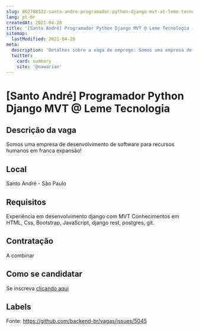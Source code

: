 ```yaml
---
slug: 862708532-santo-andre-programador-python-django-mvt-at-leme-tecnologia
lang: pt-br
createdAt: 2021-04-20
title: '[Santo André] Programador Python Django MVT @ Leme Tecnologia - Vaga de Emprego'
sitemap:
  lastModified: 2021-04-20
meta:
  description: 'Detalhes sobre a vaga de emprego: Somos uma empresa de desenvolvimento de software para recursos humanos em franca expansão!'
  twitter:
    card: summary
    site: '@nawarian'
---
```


# [Santo André] Programador Python Django MVT @ Leme Tecnologia

## Descrição da vaga

Somos uma empresa de desenvolvimento de software para recursos humanos em franca expansão!

## Local

Santo André - São Paulo

## Requisitos

Experiência em desenvolvimento django com MVT
Conhecimentos em HTML, Css, Bootstrap, JavaScript, django rest, postgres, git.

## Contratação

A combinar

## Como se candidatar

Se inscreva [clicando aqui](https://www.pyjobs.com.br/job/2473)

## Labels



Fonte: https://github.com/backend-br/vagas/issues/5045